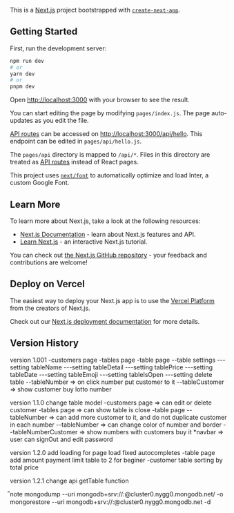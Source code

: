 This is a [Next.js](https://nextjs.org/) project bootstrapped with [`create-next-app`](https://github.com/vercel/next.js/tree/canary/packages/create-next-app).

## Getting Started

First, run the development server:

```bash
npm run dev
# or
yarn dev
# or
pnpm dev
```

Open [http://localhost:3000](http://localhost:3000) with your browser to see the result.

You can start editing the page by modifying `pages/index.js`. The page auto-updates as you edit the file.

[API routes](https://nextjs.org/docs/api-routes/introduction) can be accessed on [http://localhost:3000/api/hello](http://localhost:3000/api/hello). This endpoint can be edited in `pages/api/hello.js`.

The `pages/api` directory is mapped to `/api/*`. Files in this directory are treated as [API routes](https://nextjs.org/docs/api-routes/introduction) instead of React pages.

This project uses [`next/font`](https://nextjs.org/docs/basic-features/font-optimization) to automatically optimize and load Inter, a custom Google Font.

## Learn More

To learn more about Next.js, take a look at the following resources:

- [Next.js Documentation](https://nextjs.org/docs) - learn about Next.js features and API.
- [Learn Next.js](https://nextjs.org/learn) - an interactive Next.js tutorial.

You can check out [the Next.js GitHub repository](https://github.com/vercel/next.js/) - your feedback and contributions are welcome!

## Deploy on Vercel

The easiest way to deploy your Next.js app is to use the [Vercel Platform](https://vercel.com/new?utm_medium=default-template&filter=next.js&utm_source=create-next-app&utm_campaign=create-next-app-readme) from the creators of Next.js.

Check out our [Next.js deployment documentation](https://nextjs.org/docs/deployment) for more details.

## Version History
version 1.001
-customers page
-tables page
-table page
--table settings
---setting tableName
---setting tableDetail
---setting tablePrice
---setting tableDate
---setting tableEmoji
---setting tableIsOpen
---setting delete table
--tableNumber => on click number put customer to it
--tableCustomer => show customer buy lotto number

version 1.1.0
change table model 
-customers page => can edit or delete customer
-tables page => can show table is close
-table page
--tableNumber => can add more customer to it, and do not duplicate customer in each number
--tableNumber => can change color of number and border
--tableNumberCustomer => show numbers with customers buy it
*navbar => user can signOut and edit password

version 1.2.0
add loading for page load
fixed autocompletes
-table page add amount payment
limit table to 2 for beginer
-customer table sorting by total price

version 1.2.1
change api getTable function 

ืnote
mongodump --uri mongodb+srv://<User>:<Password>@cluster0.nygg0.mongodb.net/<Database> -o <Path>
mongorestore --uri mongodb+srv://<User>:<Password>@cluster0.nygg0.mongodb.net -d <new Database> <Path>